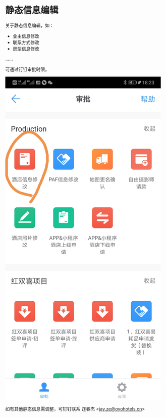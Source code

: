 # 静态信息编辑

关于静态信息编辑，如：

* 业主信息修改
* 联系方式修改
* 房型信息修改

……

可通过钉钉审批时限。

![](../.gitbook/assets/image%20%28114%29.png)

如有其他静态信息需调整，可钉钉联系 迮春杰 &lt;jay.ze@oyohotels.cn&gt;

